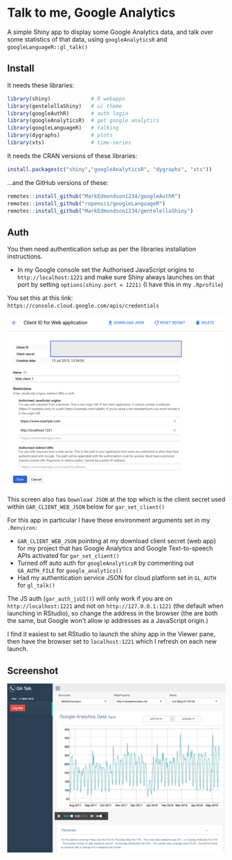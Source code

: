 # Talk to me, Google Analytics

A simple Shiny app to display some Google Analytics data, and talk over some statistics of that data, using `googleAnalyticsR` and `googleLanguageR::gl_talk()`

## Install

It needs these libraries:

```r
library(shiny)             # R webapps
library(gentelellaShiny)   # ui theme
library(googleAuthR)       # auth login
library(googleAnalyticsR)  # get google analytics
library(googleLanguageR)   # talking
library(dygraphs)          # plots 
library(xts)               # time-series
```

It needs the CRAN versions of these libraries:

```r
install.packages(c("shiny","googleAnalyticsR", "dygraphs", "xts"))
```
...and the GitHub versions of these:

```r
remotes::install_github("MarkEdmondson1234/googleAuthR")
remotes::install_github("ropensci/googleLanguageR")
remotes::install_github("MarkEdmondson1234/gentelellaShiny")
```

## Auth

You then need authentication setup as per the libraries installation instructions.

* In my Google console set the Authorised JavaScript origins to `http://localhost:1221` and make sure Shiny always launches on that port by setting `options(shiny.port = 1221)` (I have this in my `.Rprofile`)

You set this at this link: `https://console.cloud.google.com/apis/credentials`

![](js_auth_setup.png)

This screen also has `Download JSON` at the top which is the client secret used within `GAR_CLIENT_WEB_JSON` below for `gar_set_client()`

For this app in particular I have these environment arguments set in my `.Renviron`:

* `GAR_CLIENT_WEB_JSON` pointing at my download client secret (web app) for my project that has Google Analytics and Google Text-to-speech APIs activated for `gar_set_client()`
* Turned off auto auth for `googleAnalyticsR` by commenting out `GA_AUTH_FILE` for `google_analytics()`
* Had my authentication service JSON for cloud platform set in `GL_AUTH` for `gl_talk()`


The JS auth (`gar_auth_jsUI()`) will only work if you are on `http://localhost:1221` and not on `http://127.0.0.1:1221` (the default when launching in RStudio), so change the address in the browser (the are both the same, but Google won't allow ip addresses as a JavaScript origin.)

I find it easiest to set RStudio to launch the shiny app in the Viewer pane, then have the browser set to `localhost:1221` which I refresh on each new launch. 

## Screenshot

![](gl_talk.png)